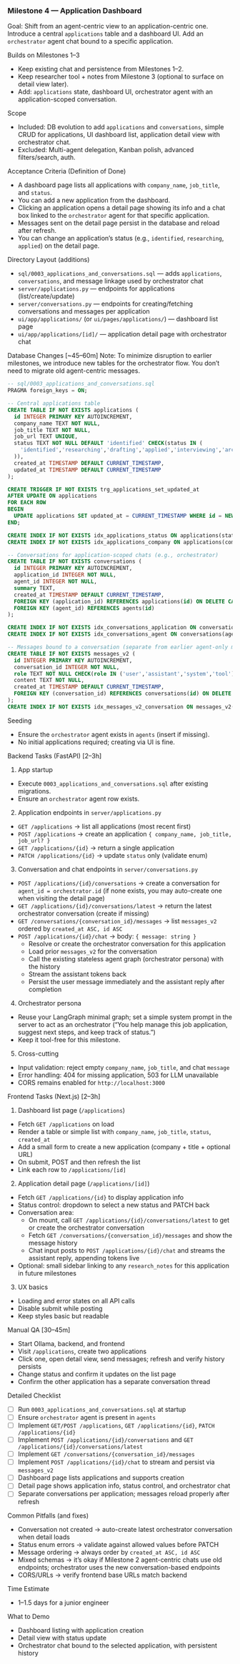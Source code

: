 ### Milestone 4 — Application Dashboard

Goal: Shift from an agent-centric view to an application-centric one. Introduce a central `applications` table and a dashboard UI. Add an `orchestrator` agent chat bound to a specific application.

Builds on Milestones 1–3
- Keep existing chat and persistence from Milestones 1–2.
- Keep researcher tool + notes from Milestone 3 (optional to surface on detail view later).
- Add: `applications` state, dashboard UI, orchestrator agent with an application-scoped conversation.

Scope
- Included: DB evolution to add `applications` and `conversations`, simple CRUD for applications, UI dashboard list, application detail view with orchestrator chat.
- Excluded: Multi-agent delegation, Kanban polish, advanced filters/search, auth.

Acceptance Criteria (Definition of Done)
- A dashboard page lists all applications with `company_name`, `job_title`, and `status`.
- You can add a new application from the dashboard.
- Clicking an application opens a detail page showing its info and a chat box linked to the `orchestrator` agent for that specific application.
- Messages sent on the detail page persist in the database and reload after refresh.
- You can change an application’s status (e.g., `identified`, `researching`, `applied`) on the detail page.

Directory Layout (additions)
- `sql/0003_applications_and_conversations.sql` — adds `applications`, `conversations`, and message linkage used by orchestrator chat
- `server/applications.py` — endpoints for applications (list/create/update)
- `server/conversations.py` — endpoints for creating/fetching conversations and messages per application
- `ui/app/applications/` (or `ui/pages/applications/`) — dashboard list page
- `ui/app/applications/[id]/` — application detail page with orchestrator chat

Database Changes [~45–60m]
Note: To minimize disruption to earlier milestones, we introduce new tables for the orchestrator flow. You don’t need to migrate old agent-centric messages.

```sql
-- sql/0003_applications_and_conversations.sql
PRAGMA foreign_keys = ON;

-- Central applications table
CREATE TABLE IF NOT EXISTS applications (
  id INTEGER PRIMARY KEY AUTOINCREMENT,
  company_name TEXT NOT NULL,
  job_title TEXT NOT NULL,
  job_url TEXT UNIQUE,
  status TEXT NOT NULL DEFAULT 'identified' CHECK(status IN (
    'identified','researching','drafting','applied','interviewing','archived'
  )),
  created_at TIMESTAMP DEFAULT CURRENT_TIMESTAMP,
  updated_at TIMESTAMP DEFAULT CURRENT_TIMESTAMP
);

CREATE TRIGGER IF NOT EXISTS trg_applications_set_updated_at
AFTER UPDATE ON applications
FOR EACH ROW
BEGIN
  UPDATE applications SET updated_at = CURRENT_TIMESTAMP WHERE id = NEW.id;
END;

CREATE INDEX IF NOT EXISTS idx_applications_status ON applications(status);
CREATE INDEX IF NOT EXISTS idx_applications_company ON applications(company_name);

-- Conversations for application-scoped chats (e.g., orchestrator)
CREATE TABLE IF NOT EXISTS conversations (
  id INTEGER PRIMARY KEY AUTOINCREMENT,
  application_id INTEGER NOT NULL,
  agent_id INTEGER NOT NULL,
  summary TEXT,
  created_at TIMESTAMP DEFAULT CURRENT_TIMESTAMP,
  FOREIGN KEY (application_id) REFERENCES applications(id) ON DELETE CASCADE,
  FOREIGN KEY (agent_id) REFERENCES agents(id)
);

CREATE INDEX IF NOT EXISTS idx_conversations_application ON conversations(application_id);
CREATE INDEX IF NOT EXISTS idx_conversations_agent ON conversations(agent_id);

-- Messages bound to a conversation (separate from earlier agent-only messages)
CREATE TABLE IF NOT EXISTS messages_v2 (
  id INTEGER PRIMARY KEY AUTOINCREMENT,
  conversation_id INTEGER NOT NULL,
  role TEXT NOT NULL CHECK(role IN ('user','assistant','system','tool')),
  content TEXT NOT NULL,
  created_at TIMESTAMP DEFAULT CURRENT_TIMESTAMP,
  FOREIGN KEY (conversation_id) REFERENCES conversations(id) ON DELETE CASCADE
);
CREATE INDEX IF NOT EXISTS idx_messages_v2_conversation ON messages_v2(conversation_id);
```

Seeding
- Ensure the `orchestrator` agent exists in `agents` (insert if missing).
- No initial applications required; creating via UI is fine.

Backend Tasks (FastAPI) [2–3h]
1) App startup
- Execute `0003_applications_and_conversations.sql` after existing migrations.
- Ensure an `orchestrator` agent row exists.

2) Application endpoints in `server/applications.py`
- `GET /applications` → list all applications (most recent first)
- `POST /applications` → create an application `{ company_name, job_title, job_url? }`
- `GET /applications/{id}` → return a single application
- `PATCH /applications/{id}` → update `status` only (validate enum)

3) Conversation and chat endpoints in `server/conversations.py`
- `POST /applications/{id}/conversations` → create a conversation for `agent_id = orchestrator.id` (if none exists, you may auto-create one when visiting the detail page)
- `GET /applications/{id}/conversations/latest` → return the latest orchestrator conversation (create if missing)
- `GET /conversations/{conversation_id}/messages` → list `messages_v2` ordered by `created_at ASC, id ASC`
- `POST /applications/{id}/chat` → body: `{ message: string }`
  - Resolve or create the orchestrator conversation for this application
  - Load prior `messages_v2` for the conversation
  - Call the existing stateless agent graph (orchestrator persona) with the history
  - Stream the assistant tokens back
  - Persist the user message immediately and the assistant reply after completion

4) Orchestrator persona
- Reuse your LangGraph minimal graph; set a simple system prompt in the server to act as an orchestrator (“You help manage this job application, suggest next steps, and keep track of status.”)
- Keep it tool-free for this milestone.

5) Cross-cutting
- Input validation: reject empty `company_name`, `job_title`, and chat `message`
- Error handling: 404 for missing application, 503 for LLM unavailable
- CORS remains enabled for `http://localhost:3000`

Frontend Tasks (Next.js) [2–3h]
1) Dashboard list page (`/applications`)
- Fetch `GET /applications` on load
- Render a table or simple list with `company_name`, `job_title`, `status`, `created_at`
- Add a small form to create a new application (company + title + optional URL)
- On submit, POST and then refresh the list
- Link each row to `/applications/[id]`

2) Application detail page (`/applications/[id]`)
- Fetch `GET /applications/{id}` to display application info
- Status control: dropdown to select a new status and PATCH back
- Conversation area:
  - On mount, call `GET /applications/{id}/conversations/latest` to get or create the orchestrator conversation
  - Fetch `GET /conversations/{conversation_id}/messages` and show the message history
  - Chat input posts to `POST /applications/{id}/chat` and streams the assistant reply, appending tokens live
- Optional: small sidebar linking to any `research_notes` for this application in future milestones

3) UX basics
- Loading and error states on all API calls
- Disable submit while posting
- Keep styles basic but readable

Manual QA [30–45m]
- Start Ollama, backend, and frontend
- Visit `/applications`, create two applications
- Click one, open detail view, send messages; refresh and verify history persists
- Change status and confirm it updates on the list page
- Confirm the other application has a separate conversation thread

Detailed Checklist
- [ ] Run `0003_applications_and_conversations.sql` at startup
- [ ] Ensure `orchestrator` agent is present in `agents`
- [ ] Implement `GET/POST /applications`, `GET /applications/{id}`, `PATCH /applications/{id}`
- [ ] Implement `POST /applications/{id}/conversations` and `GET /applications/{id}/conversations/latest`
- [ ] Implement `GET /conversations/{conversation_id}/messages`
- [ ] Implement `POST /applications/{id}/chat` to stream and persist via `messages_v2`
- [ ] Dashboard page lists applications and supports creation
- [ ] Detail page shows application info, status control, and orchestrator chat
- [ ] Separate conversations per application; messages reload properly after refresh

Common Pitfalls (and fixes)
- Conversation not created → auto-create latest orchestrator conversation when detail loads
- Status enum errors → validate against allowed values before PATCH
- Message ordering → always order by `created_at ASC, id ASC`
- Mixed schemas → it’s okay if Milestone 2 agent-centric chats use old endpoints; orchestrator uses the new conversation-based endpoints
- CORS/URLs → verify frontend base URLs match backend

Time Estimate
- 1–1.5 days for a junior engineer

What to Demo
- Dashboard listing with application creation
- Detail view with status update
- Orchestrator chat bound to the selected application, with persistent history 